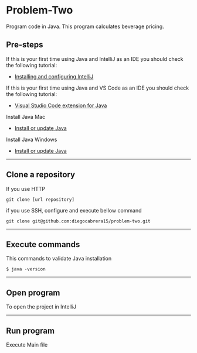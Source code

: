 # Problem-Two

Program code in Java. This program calculates beverage pricing.

## Pre-steps
If this is your first time using Java and IntelliJ as an IDE you should check the following tutorial:
*   [Installing and configuring IntelliJ](https://www.jetbrains.com/help/idea/installation-guide.html#silent)

If this is your first time using Java and VS Code as an IDE you should check the following tutorial:
*   [Visual Studio Code extension for Java](https://code.visualstudio.com/docs/java/java-tutorial)

Install Java Mac
*   [Install or update Java](https://www.java.com/en/download/apple.jsp)

Install Java Windows
*   [Install or update Java](https://www.java.com/download/ie_manual.jsp)

---

## Clone a repository

If you use HTTP
```shel 
git clone [url repository]
```

if you use SSH, configure and execute bellow command
```shell
git clone git@github.com:diegocabrera15/problem-two.git
```
---

## Execute commands

This commands to validate Java installation

```shel
$ java -version
```

---

## Open program
To open the project in IntelliJ

---

## Run program

Execute Main file
